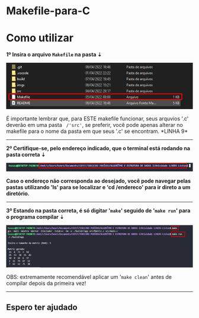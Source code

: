 # Makefile-para-C

<h1>Como utilizar</h1>

<p><b>1º Insira o arquivo <code>Makefile</code> na pasta ⇣</b></p>

<center>
    <img src="imgs/example1.png">
</center>

<p>É importante lembrar que, para ESTE makefile funcionar, seus arquvios '.c' deverão em uma pasta <code> /'src'</code>, se preferir, você pode apenas alterar no makefile para o nome da pasta em que seus '.c' se encontram. *LINHA 9*</p><hr/>

<p><b>2º Certifique-se, pelo endereço indicado, que o terminal está rodando na pasta correta ⇣</b></p>

<center>
    <img src="imgs/example2.png">
</center>

<b>Caso o endereço não corresponda ao desejado, você pode navegar pelas pastas utilizando 'ls' para se localizar e 'cd /endereco' para ir direto a um diretório.</b><hr/>

<p><b>3º Estando na pasta correta, é só digitar '<code>make</code>' seguido de '<code>make run</code>' para o programa compilar ⇣</b></p>
<center>
    <img src="imgs/example3.png">
</center>
<p>OBS: extremamente recomendável aplicar um '<code>make clean</code>' antes de compilar depois da primeira vez!</p><hr/>
<h2>Espero ter ajudado</h2>
